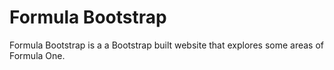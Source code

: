 # Formula Bootstrap
Formula Bootstrap is a a Bootstrap built website that explores some areas of Formula One.
